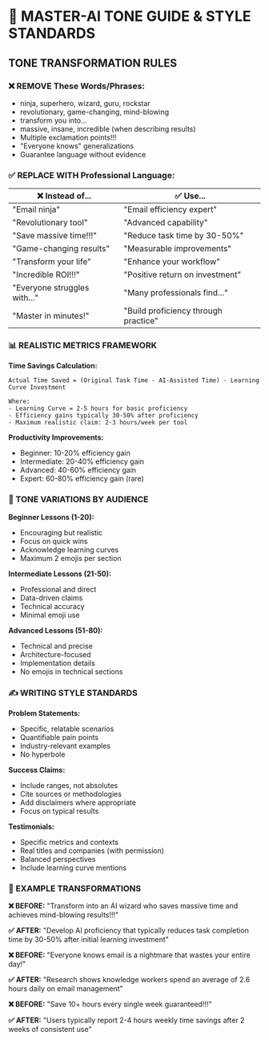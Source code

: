 # 📝 **MASTER-AI TONE GUIDE & STYLE STANDARDS**

## **TONE TRANSFORMATION RULES**

### **❌ REMOVE These Words/Phrases:**
- ninja, superhero, wizard, guru, rockstar
- revolutionary, game-changing, mind-blowing
- transform you into...
- massive, insane, incredible (when describing results)
- Multiple exclamation points!!!
- "Everyone knows" generalizations
- Guarantee language without evidence

### **✅ REPLACE WITH Professional Language:**

| ❌ Instead of... | ✅ Use... |
|-----------------|-----------|
| "Email ninja" | "Email efficiency expert" |
| "Revolutionary tool" | "Advanced capability" |
| "Save massive time!!!" | "Reduce task time by 30-50%" |
| "Game-changing results" | "Measurable improvements" |
| "Transform your life" | "Enhance your workflow" |
| "Incredible ROI!!!" | "Positive return on investment" |
| "Everyone struggles with..." | "Many professionals find..." |
| "Master in minutes!" | "Build proficiency through practice" |

### **📊 REALISTIC METRICS FRAMEWORK**

**Time Savings Calculation:**
```
Actual Time Saved = (Original Task Time - AI-Assisted Time) - Learning Curve Investment

Where:
- Learning Curve = 2-5 hours for basic proficiency
- Efficiency gains typically 30-50% after proficiency
- Maximum realistic claim: 2-3 hours/week per tool
```

**Productivity Improvements:**
- Beginner: 10-20% efficiency gain
- Intermediate: 20-40% efficiency gain  
- Advanced: 40-60% efficiency gain
- Expert: 60-80% efficiency gain (rare)

### **🎯 TONE VARIATIONS BY AUDIENCE**

**Beginner Lessons (1-20):**
- Encouraging but realistic
- Focus on quick wins
- Acknowledge learning curves
- Maximum 2 emojis per section

**Intermediate Lessons (21-50):**
- Professional and direct
- Data-driven claims
- Technical accuracy
- Minimal emoji use

**Advanced Lessons (51-80):**
- Technical and precise
- Architecture-focused
- Implementation details
- No emojis in technical sections

### **✍️ WRITING STYLE STANDARDS**

**Problem Statements:**
- Specific, relatable scenarios
- Quantifiable pain points
- Industry-relevant examples
- No hyperbole

**Success Claims:**
- Include ranges, not absolutes
- Cite sources or methodologies
- Add disclaimers where appropriate
- Focus on typical results

**Testimonials:**
- Specific metrics and contexts
- Real titles and companies (with permission)
- Balanced perspectives
- Include learning curve mentions

### **📝 EXAMPLE TRANSFORMATIONS**

**❌ BEFORE:**
"Transform into an AI wizard who saves massive time and achieves mind-blowing results!!!"

**✅ AFTER:**
"Develop AI proficiency that typically reduces task completion time by 30-50% after initial learning investment"

**❌ BEFORE:**
"Everyone knows email is a nightmare that wastes your entire day!"

**✅ AFTER:**
"Research shows knowledge workers spend an average of 2.6 hours daily on email management"

**❌ BEFORE:**
"Save 10+ hours every single week guaranteed!!!"

**✅ AFTER:**
"Users typically report 2-4 hours weekly time savings after 2 weeks of consistent use"